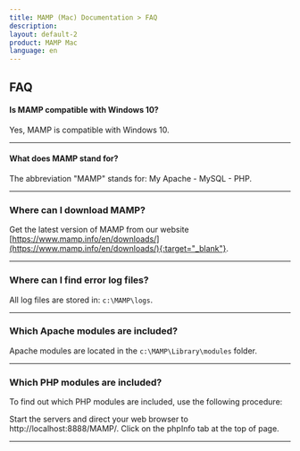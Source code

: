 ```yaml
---
title: MAMP (Mac) Documentation > FAQ
description: 
layout: default-2
product: MAMP Mac
language: en
---
```


## FAQ

#### Is MAMP compatible with Windows 10?

Yes, MAMP is compatible with Windows 10.

---

#### What does MAMP stand for?

The abbreviation "MAMP" stands for: My Apache - MySQL - PHP.

---

### Where can I download MAMP?

Get the latest version of MAMP from our website [https://www.mamp.info/en/downloads/](https://www.mamp.info/en/downloads/){:target="_blank"}.

---

### Where can I find error log files?

All log files are stored in: `c:\MAMP\logs`.

---

### Which Apache modules are included?

Apache modules are located in the `c:\MAMP\Library\modules` folder.

---

### Which PHP modules are included?

To find out which PHP modules are included, use the following procedure:

Start the servers and direct your web browser to http://localhost:8888/MAMP/.
Click on the phpInfo tab at the top of page.

---
